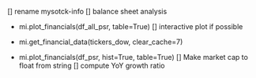 
[] rename mysotck-info
[] balance sheet analysis

- mi.plot_financials(df_all_psr, table=True)
[] interactive plot if possible

- mi.get_financial_data(tickers_dow, clear_cache=7)
- mi.plot_financials(df_psr, hist=True, table=True)
[] Make market cap to float from string
[] compute YoY growth ratio



